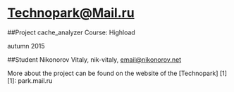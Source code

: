 Technopark@Mail.ru
============
##Project cache_analyzer
Course: Highload

autumn 2015

##Student
Nikonorov Vitaly, nik-vitaly, email@nikonorov.net

More about the project can be found on the website of the [Technopark] [1]
[1]: park.mail.ru
